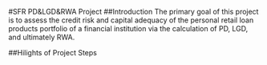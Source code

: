 #SFR PD&LGD&RWA Project 
##Introduction
The primary goal of this project is to assess the credit risk and capital adequacy of the personal retail loan products portfolio of a financial institution via the calculation of PD, LGD, and ultimately RWA.

##Hilights of Project Steps 

